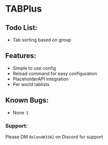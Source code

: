 # TABPlus
## Todo List:
- Tab sorting based on group

## Features:
- Simple to use config
- Reload command for easy configuration
- PlaceholderAPI integration
- Per world tablists

## Known Bugs:
- None :)

### Support:
Please DM `Relend#3382` on Discord for support